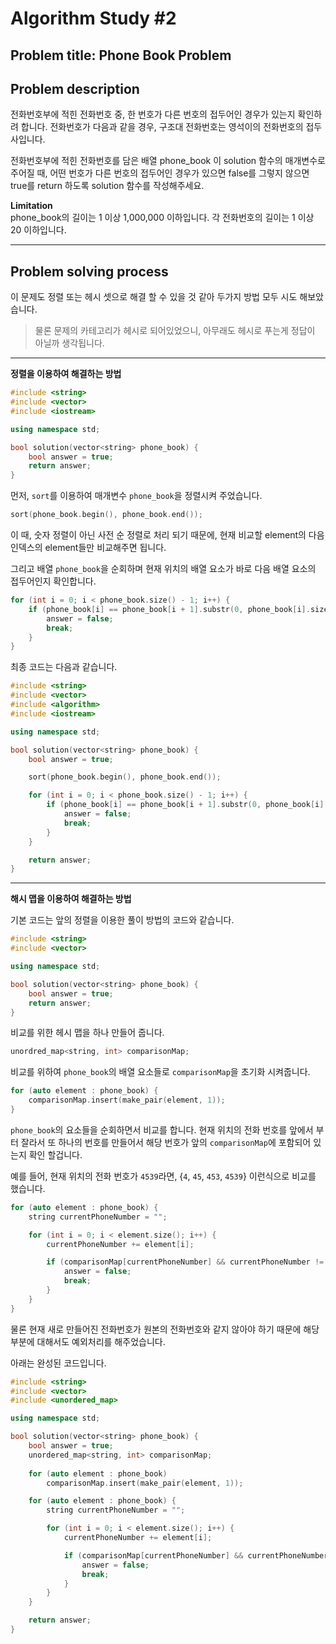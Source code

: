 # Algorithm Study #2

## Problem title: **Phone Book Problem**

## Problem description
전화번호부에 적힌 전화번호 중, 한 번호가 다른 번호의 접두어인 경우가 있는지 확인하려 합니다.
전화번호가 다음과 같을 경우, 구조대 전화번호는 영석이의 전화번호의 접두사입니다.

전화번호부에 적힌 전화번호를 담은 배열 phone_book 이 solution 함수의 매개변수로 주어질 때, 어떤 번호가 다른 번호의 접두어인 경우가 있으면 false를 그렇지 않으면 true를 return 하도록 solution 함수를 작성해주세요.

**Limitation**  
phone_book의 길이는 1 이상 1,000,000 이하입니다.
각 전화번호의 길이는 1 이상 20 이하입니다.

***

## Problem solving process
이 문제도 정렬 또는 헤시 셋으로 해결 할 수 있을 것 같아 두가지 방법 모두 시도 해보았습니다.

> 물론 문제의 카테고리가 헤시로 되어있었으니, 아무래도 헤시로 푸는게 정답이 아닐까 생각됩니다.

***
**정렬을 이용하여 해결하는 방법**

``` cpp
#include <string>
#include <vector>
#include <iostream>

using namespace std;

bool solution(vector<string> phone_book) {
    bool answer = true;
    return answer;
}
```

먼저, ```sort```를 이용하여 매개변수 ```phone_book```을 정렬시켜 주었습니다.

``` cpp
sort(phone_book.begin(), phone_book.end());
```


이 때, 숫자 정렬이 아닌 사전 순 정렬로 처리 되기 때문에, 현재 비교할 element의 다음 인덱스의 element들만 비교해주면 됩니다.

그리고 배열 ```phone_book```을 순회하며 현재 위치의 배열 요소가 바로 다음 배열 요소의 접두어인지 확인합니다.

``` cpp
for (int i = 0; i < phone_book.size() - 1; i++) {
    if (phone_book[i] == phone_book[i + 1].substr(0, phone_book[i].size())) {
        answer = false;
        break;
    }
}
```

최종 코드는 다음과 같습니다.

``` cpp
#include <string>
#include <vector>
#include <algorithm>
#include <iostream>

using namespace std;

bool solution(vector<string> phone_book) {
    bool answer = true;

    sort(phone_book.begin(), phone_book.end());

    for (int i = 0; i < phone_book.size() - 1; i++) {
        if (phone_book[i] == phone_book[i + 1].substr(0, phone_book[i].size())) {
            answer = false;
            break;
        }
    }

    return answer;
}
```
***
**해시 맵을 이용하여 해결하는 방법**

기본 코드는 앞의 정렬을 이용한 풀이 방법의 코드와 같습니다.
``` cpp
#include <string>
#include <vector>

using namespace std;

bool solution(vector<string> phone_book) {
    bool answer = true;
    return answer;
}
```

비교를 위한 헤시 맵을 하나 만들어 줍니다.
``` cpp
unordred_map<string, int> comparisonMap;
```

비교를 위하여 ```phone_book```의 배열 요소들로 ```comparisonMap```을 초기화 시켜줍니다.
``` cpp
for (auto element : phone_book) {
    comparisonMap.insert(make_pair(element, 1));
}
```

```phone_book```의 요소들을 순회하면서 비교를 합니다. 현재 위치의 전화 번호를 앞에서 부터 잘라서 또 하나의 번호를 만들어서 해당 번호가 앞의 ```comparisonMap```에 포함되어 있는지 확인 할겁니다.

예를 들어, 현재 위치의 전화 번호가 ```4539```라면, {```4```, ```45```, ```453```, ```4539```} 이런식으로 비교를 했습니다.

``` cpp
for (auto element : phone_book) {
    string currentPhoneNumber = "";

    for (int i = 0; i < element.size(); i++) {
        currentPhoneNumber += element[i];

        if (comparisonMap[currentPhoneNumber] && currentPhoneNumber != element) {
            answer = false;
            break;
        }
    }
}
```
물론 현재 새로 만들어진 전화번호가 원본의 전화번호와 같지 않아야 하기 때문에 해당 부분에 대해서도 예외처리를 해주었습니다.

아래는 완성된 코드입니다.

``` cpp
#include <string>
#include <vector>
#include <unordered_map>

using namespace std;

bool solution(vector<string> phone_book) {
    bool answer = true;
    unordered_map<string, int> comparisonMap;
    
    for (auto element : phone_book)
        comparisonMap.insert(make_pair(element, 1));

    for (auto element : phone_book) {
        string currentPhoneNumber = "";

        for (int i = 0; i < element.size(); i++) {
            currentPhoneNumber += element[i];

            if (comparisonMap[currentPhoneNumber] && currentPhoneNumber != element) {
                answer = false;
                break;
            }
        }
    }

    return answer;
}
```